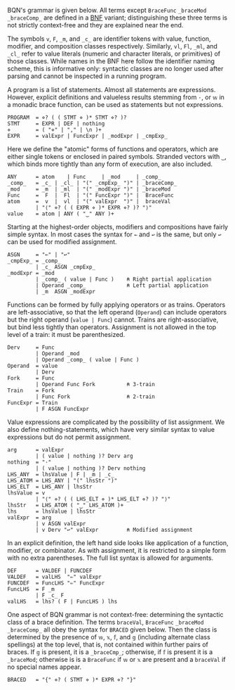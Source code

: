 BQN's grammar is given below. All terms except `BraceFunc` `_braceMod` `_braceComp_` are defined in a [BNF](https://en.wikipedia.org/wiki/Backus%E2%80%93Naur_form) variant; distinguishing these three terms is not strictly context-free and they are explained near the end.

The symbols `v`, `F`, `_m`, and `_c_` are identifier tokens with value, function, modifier, and composition classes respectively. Similarly, `vl`, `Fl`, `_ml`, and `_cl_` refer to value literals (numeric and character literals, or primitives) of those classes. While names in the BNF here follow the identifier naming scheme, this is informative only: syntactic classes are no longer used after parsing and cannot be inspected in a running program.

A program is a list of statements. Almost all statements are expressions. However, explicit definitions and valueless results stemming from `·`, or `𝕨` in a monadic brace function, can be used as statements but not expressions.

    PROGRAM  = ⋄? ( ( STMT ⋄ )* STMT ⋄? )?
    STMT     = EXPR | DEF | nothing
    ⋄        = ( "⋄" | "," | \n )+
    EXPR     = valExpr | FuncExpr | _modExpr | _cmpExp_

Here we define the "atomic" forms of functions and operators, which are either single tokens or enclosed in paired symbols. Stranded vectors with `‿`, which binds more tightly than any form of execution, are also included.

    ANY      = atom    | Func     | _mod     | _comp_
    _comp_   = _c_ | _cl_ | "(" _cmpExp_ ")" | _braceComp_
    _mod     = _m  | _ml  | "(" _modExpr ")" | _braceMod  
    Func     =  F  |  Fl  | "(" FuncExpr ")" |  BraceFunc 
    atom     =  v  |  vl  | "(" valExpr  ")" |  braceVal
             | "⟨" ⋄? ( ( EXPR ⋄ )* EXPR ⋄? )? "⟩"
    value    = atom | ANY ( "‿" ANY )+

Starting at the highest-order objects, modifiers and compositions have fairly simple syntax. In most cases the syntax for `←` and `↩` is the same, but only `↩` can be used for modified assignment.

    ASGN     = "←" | "↩"
    _cmpExp_ = _comp_
             | _c_ ASGN _cmpExp_
    _modExpr = _mod
             | _comp_ ( value | Func )    ⍝ Right partial application
             | Operand _comp_             ⍝ Left partial application
             | _m  ASGN _modExpr

Functions can be formed by fully applying operators or as trains. Operators are left-associative, so that the left operand (`Operand`) can include operators but the right operand (`value | Func`) cannot. Trains are right-associative, but bind less tightly than operators. Assignment is not allowed in the top level of a train: it must be parenthesized.

    Derv     = Func
             | Operand _mod
             | Operand _comp_ ( value | Func )
    Operand  = value
             | Derv
    Fork     = Func
             | Operand Func Fork          ⍝ 3-train
    Train    = Fork
             | Func Fork                  ⍝ 2-train
    FuncExpr = Train
             | F ASGN FuncExpr

Value expressions are complicated by the possibility of list assignment. We also define nothing-statements, which have very similar syntax to value expressions but do not permit assignment.

    arg      = valExpr
             | ( value | nothing )? Derv arg
    nothing  = "·"
             | ( value | nothing )? Derv nothing
    LHS_ANY  = lhsValue | F | _m | _c_
    LHS_ATOM = LHS_ANY | "(" lhsStr ")"
    LHS_ELT  = LHS_ANY | lhsStr
    lhsValue = v
             | "⟨" ⋄? ( ( LHS_ELT ⋄ )* LHS_ELT ⋄? )? "⟩"
    lhsStr   = LHS_ATOM ( "‿" LHS_ATOM )+
    lhs      = lhsValue | lhsStr
    valExpr  = arg
             | v ASGN valExpr
             | v Derv "↩" valExpr         ⍝ Modified assignment

In an explicit definition, the left hand side looks like application of a function, modifier, or combinator. As with assignment, it is restricted to a simple form with no extra parentheses. The full list syntax is allowed for arguments.

    DEF      = VALDEF | FUNCDEF
    VALDEF   = valLHS  "⇐" valExpr
    FUNCDEF  = FuncLHS "⇐" FuncExpr
    FuncLHS  = F _m
             | F _c_ F
    valLHS   = lhs? ( F | FuncLHS ) lhs

One aspect of BQN grammar is not context-free: determining the syntactic class of a brace definition. The terms `braceVal`, `BraceFunc` `_braceMod` `_braceComp_` all obey the syntax for `BRACED` given below. Then the class is determined by the presence of `𝕨`, `𝕩`, `𝕗`, and `𝕘` (including alternate class spellings) at the top level, that is, not contained within further pairs of braces. If `𝕘` is present, it is a `_braceCmp_`; otherwise, if `𝕗` is present it is a `_braceMod`; otherwise is is a `BraceFunc` if `𝕨` or `𝕩` are present and a `braceVal` if no special names appear.

    BRACED   = "{" ⋄? ( STMT ⋄ )* EXPR ⋄? "}"
